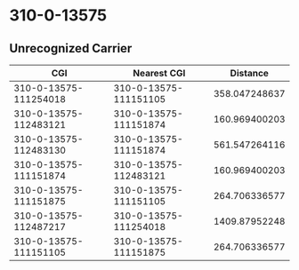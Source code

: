 # 310-0-13575
## Unrecognized Carrier


| CGI | Nearest CGI | Distance |
|-----|-------------|----------|
| 310-0-13575-111254018 | 310-0-13575-111151105 | 358.047248637 |
| 310-0-13575-112483121 | 310-0-13575-111151874 | 160.969400203 |
| 310-0-13575-112483130 | 310-0-13575-111151874 | 561.547264116 |
| 310-0-13575-111151874 | 310-0-13575-112483121 | 160.969400203 |
| 310-0-13575-111151875 | 310-0-13575-111151105 | 264.706336577 |
| 310-0-13575-112487217 | 310-0-13575-111254018 | 1409.87952248 |
| 310-0-13575-111151105 | 310-0-13575-111151875 | 264.706336577 |
